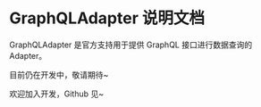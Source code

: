 # GraphQLAdapter 说明文档

GraphQLAdapter 是官方支持用于提供 GraphQL 接口进行数据查询的 Adapter。

目前仍在开发中，敬请期待~

欢迎加入开发，Github 见~